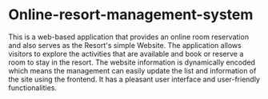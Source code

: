 # Online-resort-management-system
This is a web-based application that provides an online room reservation and also serves as the Resort's simple Website. The application allows visitors to explore the activities that are available and book or reserve a room to stay in the resort. The website information is dynamically encoded which means the management can easily update the list and information of the site using the frontend. It has a pleasant user interface and user-friendly functionalities.
